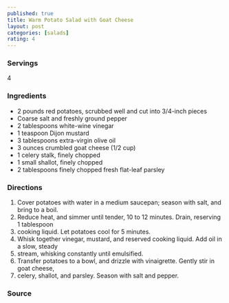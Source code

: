 ```yaml
---
published: true
title: Warm Potato Salad with Goat Cheese
layout: post
categories: [salads]
rating: 4
---
```

### Servings
4

### Ingredients
- 2 pounds red potatoes, scrubbed well and cut into 3/4-inch pieces
- Coarse salt and freshly ground pepper
- 2 tablespoons white-wine vinegar
- 1 teaspoon Dijon mustard
- 3 tablespoons extra-virgin olive oil
- 3 ounces crumbled goat cheese (1/2 cup)
- 1 celery stalk, finely chopped
- 1 small shallot, finely chopped
- 2 tablespoons finely chopped fresh flat-leaf parsley

### Directions
1. Cover potatoes with water in a medium saucepan; season with salt, and bring to a boil.
2. Reduce heat, and simmer until tender, 10 to 12 minutes. Drain, reserving 1 tablespoon
3. cooking liquid. Let potatoes cool for 5 minutes.
4. Whisk together vinegar, mustard, and reserved cooking liquid. Add oil in a slow, steady
5. stream, whisking constantly until emulsified.
6. Transfer potatoes to a bowl, and drizzle with vinaigrette. Gently stir in goat cheese,
7. celery, shallot, and parsley. Season with salt and pepper.

### Source

